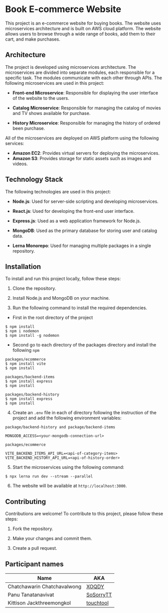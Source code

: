 # Book E-commerce Website
This project is an e-commerce website for buying books. The website uses microservices architecture and is built on AWS cloud platform. The website allows users to browse through a wide range of books, add them to their cart, and make purchases.

## Architecture

The project is developed using microservices architecture. The microservices are divided into separate modules, each responsible for a specific task. The modules communicate with each other through APIs. The following microservices are used in this project:

- **Front-end Microservice**: Responsible for displaying the user interface of the website to the users.

- **Catalog Microservice**: Responsible for managing the catalog of movies and TV shows available for purchase.

- **History Microservice**: Responsible for managing the history of ordered been purchase.

All of the microservices are deployed on AWS platform using the following services:

- **Amazon EC2**: Provides virtual servers for deploying the microservices.
- **Amazon S3**: Provides storage for static assets such as images and videos.

## Technology Stack

The following technologies are used in this project:

- **Node.js**: Used for server-side scripting and developing microservices.

- **React.js**: Used for developing the front-end user interface.

- **Express.js**: Used as a web application framework for Node.js.

- **MongoDB**: Used as the primary database for storing user and catalog data.

- **Lerna Monorepo**: Used for managing multiple packages in a single repository.

## Installation

To install and run this project locally, follow these steps:

1. Clone the repository.

2. Install Node.js and MongoDB on your machine.

3. Run the following command to install the required dependencies.  
- First in the root directory of the project
```
$ npm install
$ npm i nodemon
$ npm install -g nodemon
```
- Second go to each directory of the packages directory and install the following `npm`
```
packages/ecommerce
$ npm install vite 
$ npm install

packages/backend-items 
$ npm install express 
$ npm install

packages/backend-history
$ npm install express
$ npm install
```


4. Create an `.env` file in each of directory following the instruction of the project and add the following environment variables:

```
package/backend-history and package/backend-items 

MONGODB_ACCESS=<your-mongodb-connection-url>
```
```
packages/ecommerce 

VITE_BACKEND_ITEMS_API_URL=<api-of-category-items>
VITE_BACKEND_HISTORY_API_URL=<api-of-history-order>
```

5. Start the microservices using the following command:

```
$ npx lerna run dev --stream --parallel
```

6. The website will be available at `http://localhost:3000`.

## Contributing

Contributions are welcome! To contribute to this project, please follow these steps:

1. Fork the repository.

2. Make your changes and commit them.

3. Create a pull request.

## Participant names
| Name | AKA |
| ---- | --- |
| Chatchawarin Chatchavalwong | [XOQDY](https://github.com/XOQDY) |
| Panu Tanatanavivat | [SoSorryTT](https://github.com/SoSorryTT) |
| Kittison Jackthreemongkol | [touchtool](https://github.com/touchtool) |
